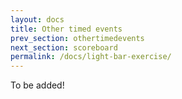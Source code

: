 ```yaml
---
layout: docs
title: Other timed events
prev_section: othertimedevents
next_section: scoreboard
permalink: /docs/light-bar-exercise/
---
```


To be added!